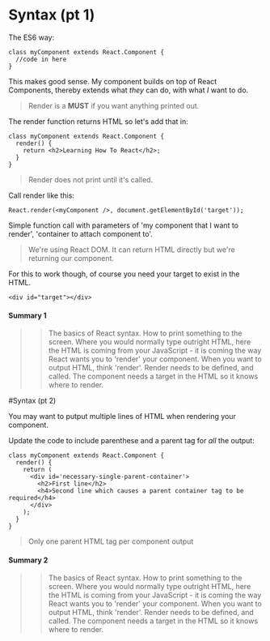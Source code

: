 # Syntax (pt 1)

The ES6 way:
```
class myComponent extends React.Component {
  //code in here
}
```

This makes good sense. My component builds on top of React Components, thereby extends what _they_ can do, with what _I_ want to do.

>Render is a **MUST** if you want anything printed out.

The render function returns HTML so let's add that in:
```
class myComponent extends React.Component {
  render() {
    return <h2>Learning How To React</h2>;
  }
}
```

>Render does not print until it's called.

Call render like this:

`React.render(<myComponent />, document.getElementById('target'));`

Simple function call with parameters of 'my component that I want to render', 'container to attach component to'. 

>We're using React DOM. It can return HTML directly but we're returning our component.

For this to work though, of course you need your target to exist in the HTML.

`<div id="target"></div>`

#### Summary 1

>>The basics of React syntax. How to print something to the screen. Where you would normally type outright HTML, here the HTML is coming from your JavaScript - it is coming the way React wants you to 'render' your component. When you want to output HTML, think 'render'. Render needs to be defined, and called. The component needs a target in the HTML so it knows where to render.

#Syntax (pt 2)

You may want to putput multiple lines of HTML when rendering your component.

Update the code to include parenthese and a parent tag for _all_ the output:

```
class myComponent extends React.Component {
  render() {
    return (
      <div id='necessary-single-parent-container'>
        <h2>First line</h2>
        <h4>Second line which causes a parent container tag to be required</h4>
      </div>
    );
  }
}
```

>Only one parent HTML tag per component output

#### Summary 2

>>The basics of React syntax. How to print something to the screen. Where you would normally type outright HTML, here the HTML is coming from your JavaScript - it is coming the way React wants you to 'render' your component. When you want to output HTML, think 'render'. Render needs to be defined, and called. The component needs a target in the HTML so it knows where to render.
